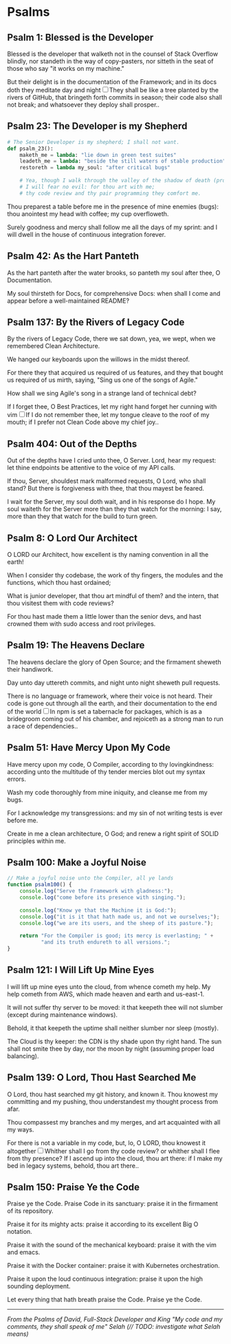 # Psalms

## Psalm 1: Blessed is the Developer

Blessed is the developer that walketh not in the counsel of Stack Overflow blindly,
nor standeth in the way of copy-pasters,
nor sitteth in the seat of those who say "it works on my machine."

But their delight is in the documentation of the Framework;
and in its docs doth they meditate day and night<label for="sn-psalm-1" class="margin-toggle sidenote-number"></label><input type="checkbox" id="sn-psalm-1" class="margin-toggle"/><span class="sidenote">They shall be like a tree planted by the rivers of GitHub, that bringeth forth commits in season; their code also shall not break; and whatsoever they deploy shall prosper.</span>.

## Psalm 23: The Developer is my Shepherd

```python
# The Senior Developer is my shepherd; I shall not want.
def psalm_23():
    maketh_me = lambda: "lie down in green test suites"
    leadeth_me = lambda: "beside the still waters of stable production"
    restoreth = lambda my_soul: "after critical bugs"
    
    # Yea, though I walk through the valley of the shadow of death (production),
    # I will fear no evil: for thou art with me;
    # thy code review and thy pair programming they comfort me.
```

Thou preparest a table before me in the presence of mine enemies (bugs):
thou anointest my head with coffee; my cup overfloweth.

Surely goodness and mercy shall follow me all the days of my sprint:
and I will dwell in the house of continuous integration forever.

## Psalm 42: As the Hart Panteth

As the hart panteth after the water brooks,
so panteth my soul after thee, O Documentation.

My soul thirsteth for Docs, for comprehensive Docs:
when shall I come and appear before a well-maintained README?

## Psalm 137: By the Rivers of Legacy Code

By the rivers of Legacy Code, there we sat down,
yea, we wept, when we remembered Clean Architecture.

We hanged our keyboards upon the willows in the midst thereof.

For there they that acquired us required of us features,
and they that bought us required of us mirth, saying,
"Sing us one of the songs of Agile."

How shall we sing Agile's song in a strange land of technical debt?

If I forget thee, O Best Practices, let my right hand forget her cunning with vim<label for="sn-legacy-lament" class="margin-toggle sidenote-number"></label><input type="checkbox" id="sn-legacy-lament" class="margin-toggle"/><span class="sidenote">If I do not remember thee, let my tongue cleave to the roof of my mouth; if I prefer not Clean Code above my chief joy.</span>.

## Psalm 404: Out of the Depths

Out of the depths have I cried unto thee, O Server.
Lord, hear my request: let thine endpoints be attentive to the voice of my API calls.

If thou, Server, shouldest mark malformed requests, O Lord, who shall stand?
But there is forgiveness with thee, that thou mayest be feared.

I wait for the Server, my soul doth wait, and in his response do I hope.
My soul waiteth for the Server more than they that watch for the morning:
I say, more than they that watch for the build to turn green.

## Psalm 8: O Lord Our Architect

O LORD our Architect, how excellent is thy naming convention in all the earth!

When I consider thy codebase, the work of thy fingers,
the modules and the functions, which thou hast ordained;

What is junior developer, that thou art mindful of them?
and the intern, that thou visitest them with code reviews?

For thou hast made them a little lower than the senior devs,
and hast crowned them with sudo access and root privileges.

## Psalm 19: The Heavens Declare

The heavens declare the glory of Open Source;
and the firmament sheweth their handiwork.

Day unto day uttereth commits,
and night unto night sheweth pull requests.

There is no language or framework, where their voice is not heard.
Their code is gone out through all the earth,
and their documentation to the end of the world<label for="sn-open-source" class="margin-toggle sidenote-number"></label><input type="checkbox" id="sn-open-source" class="margin-toggle"/><span class="sidenote">In npm is set a tabernacle for packages, which is as a bridegroom coming out of his chamber, and rejoiceth as a strong man to run a race of dependencies.</span>.

## Psalm 51: Have Mercy Upon My Code

Have mercy upon my code, O Compiler,
according to thy lovingkindness:
according unto the multitude of thy tender mercies blot out my syntax errors.

Wash my code thoroughly from mine iniquity,
and cleanse me from my bugs.

For I acknowledge my transgressions:
and my sin of not writing tests is ever before me.

Create in me a clean architecture, O God;
and renew a right spirit of SOLID principles within me.

## Psalm 100: Make a Joyful Noise

```javascript
// Make a joyful noise unto the Compiler, all ye lands
function psalm100() {
    console.log("Serve the Framework with gladness:");
    console.log("come before its presence with singing.");
    
    console.log("Know ye that the Machine it is God:");
    console.log("it is it that hath made us, and not we ourselves;");
    console.log("we are its users, and the sheep of its pasture.");
    
    return "For the Compiler is good; its mercy is everlasting; " +
           "and its truth endureth to all versions.";
}
```

## Psalm 121: I Will Lift Up Mine Eyes

I will lift up mine eyes unto the cloud, from whence cometh my help.
My help cometh from AWS, which made heaven and earth and us-east-1.

It will not suffer thy server to be moved:
it that keepeth thee will not slumber (except during maintenance windows).

Behold, it that keepeth the uptime shall neither slumber nor sleep (mostly).

The Cloud is thy keeper: the CDN is thy shade upon thy right hand.
The sun shall not smite thee by day, nor the moon by night (assuming proper load balancing).

## Psalm 139: O Lord, Thou Hast Searched Me

O Lord, thou hast searched my git history, and known it.
Thou knowest my committing and my pushing,
thou understandest my thought process from afar.

Thou compassest my branches and my merges,
and art acquainted with all my ways.

For there is not a variable in my code,
but, lo, O LORD, thou knowest it altogether<label for="sn-omniscience" class="margin-toggle sidenote-number"></label><input type="checkbox" id="sn-omniscience" class="margin-toggle"/><span class="sidenote">Whither shall I go from thy code review? or whither shall I flee from thy presence? If I ascend up into the cloud, thou art there: if I make my bed in legacy systems, behold, thou art there.</span>.

## Psalm 150: Praise Ye the Code

Praise ye the Code.
Praise Code in its sanctuary:
praise it in the firmament of its repository.

Praise it for its mighty acts:
praise it according to its excellent Big O notation.

Praise it with the sound of the mechanical keyboard:
praise it with the vim and emacs.

Praise it with the Docker container:
praise it with Kubernetes orchestration.

Praise it upon the loud continuous integration:
praise it upon the high sounding deployment.

Let every thing that hath breath praise the Code.
Praise ye the Code.

---

*From the Psalms of David, Full-Stack Developer and King*
*"My code and my comments, they shall speak of me"*
*Selah (// TODO: investigate what Selah means)*